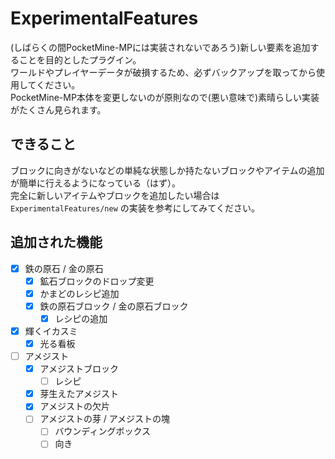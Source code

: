# ExperimentalFeatures
(しばらくの間PocketMine-MPには実装されないであろう)新しい要素を追加することを目的としたプラグイン。  
ワールドやプレイヤーデータが破損するため、必ずバックアップを取ってから使用してください。  
PocketMine-MP本体を変更しないのが原則なので(悪い意味で)素晴らしい実装がたくさん見られます。

## できること
ブロックに向きがないなどの単純な状態しか持たないブロックやアイテムの追加が簡単に行えるようになっている（はず）。  
完全に新しいアイテムやブロックを追加したい場合は `ExperimentalFeatures/new` の実装を参考にしてみてください。

## 追加された機能
- [x] 鉄の原石 / 金の原石
  - [x] 鉱石ブロックのドロップ変更
  - [x] かまどのレシピ追加
  - [x] 鉄の原石ブロック / 金の原石ブロック
    - [x] レシピの追加
- [x] 輝くイカスミ
  - [x] 光る看板
- [ ] アメジスト
  - [x] アメジストブロック
    - [ ] レシピ
  - [x] 芽生えたアメジスト
  - [x] アメジストの欠片
  - [ ] アメジストの芽 / アメジストの塊
    - [ ] バウンディングボックス
    - [ ] 向き